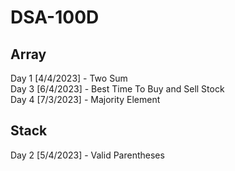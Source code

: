 # DSA-100D

## Array
Day 1 [4/4/2023] - Two Sum<br>
Day 3 [6/4/2023] - Best Time To Buy and Sell Stock<br>
Day 4 [7/3/2023] - Majority Element<br>

## Stack
Day 2 [5/4/2023] - Valid Parentheses<br>
